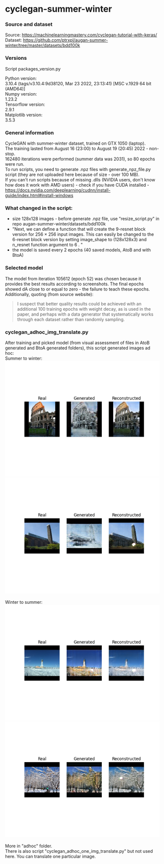# cyclegan-summer-winter

### Source and dataset
Source: https://machinelearningmastery.com/cyclegan-tutorial-with-keras/ <br>
Dataset: https://github.com/ptrxpl/augan-summer-winter/tree/master/datasets/bdd100k

### Versions
Script packages_version.py

Python version: <br>
3.10.4 (tags/v3.10.4:9d38120, Mar 23 2022, 23:13:41) [MSC v.1929 64 bit (AMD64)] <br>
Numpy version: <br>
1.23.2 <br>
Tensorflow version: <br>
2.9.1 <br>
Matplotlib version: <br>
3.5.3 <br>

### General information
CycleGAN with summer-winter dataset, trained on GTX 1050 (laptop). <br>
The training lasted from August 16 (23:00) to August 19 (20:45) 2022 - non-stop. <br>
162480 iterations were performed (summer data was 2031), so 80 epochs were run. <br>
To run scripts, you need to generate .npz files with generate_npz_file.py script (they are not uploaded here because of size - over 100 MB). <br>
If you can't run scripts because of missing .dlls (NVIDIA users, don't know how does it work with AMD users) - check if you have CUDA installed - https://docs.nvidia.com/deeplearning/cudnn/install-guide/index.html#install-windows

### What changed in the script:
- size 128x128 images - before generate .npz file, use "resize_script.py" in repo augan-summer-winter/datasets/bdd100k
- "Next, we can define a function that will create the 9-resnet block version for 256 × 256 input images. This can easily be changed to the 6-resnet block version by setting image_shape to (128x128x3) and n_resnet function argument to 6 . "
- the model is saved every 2 epochs (40 saved models, AtoB and with BtoA)

### Selected model
The model from iteration 105612 (epoch 52) was chosen because it provides the best results according to screenshots. The final epochs showed dA close to or equal to zero - the failure to teach these epochs. <br>
Additionally, quoting (from source website): <br>
> I suspect that better quality results could be achieved with an additional 100 training epochs with weight decay, as is used in the paper, and perhaps with a data generator that systematically works through each dataset rather than randomly sampling.

### cyclegan_adhoc_img_translate.py
After training and picked model (from visual assessment of files in AtoB generated and BtoA generated folders), this script generated images ad hoc:<br>
Summer to winter: <br>
![Summer to winter](https://github.com/ptrxpl/cyclegan-summer-winter/blob/main/adhoc/AtoB/5.png "Summer to winter") <br>
![Summer to winter](https://github.com/ptrxpl/cyclegan-summer-winter/blob/main/adhoc/AtoB/2.png "Summer to winter") <br>
<br>
Winter to summer: <br>
![Winter to summer](https://github.com/ptrxpl/cyclegan-summer-winter/blob/main/adhoc/BtoA/2.png "Winter to summer") <br>
![Winter to summer](https://github.com/ptrxpl/cyclegan-summer-winter/blob/main/adhoc/BtoA/4.png "Winter to summer") <br>
<br>
More in "adhoc" folder. <br>
There is also script "cyclegan_adhoc_one_img_translate.py" but not used here. You can translate one particular image. <br>

